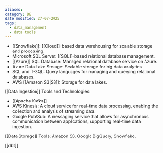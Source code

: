 ```yaml
---
aliases: 
category: DE
date modified: 27-07-2025
tags:
  - data_management
  - data_tools
---
```


  - [[Snowflake]]: [[Cloud]]-based data warehousing for scalable storage and processing.
  - Microsoft SQL Server: [[SQL]]-based relational database management.
  - [[Azure]] SQL Database: Managed relational database service on Azure.
  - Azure Data Lake Storage: Scalable storage for big data analytics.
  - SQL and T-SQL: Query languages for managing and querying relational databases.
  - AWS [[Amazon S3|S3]]: Storage for data lakes.

[[Data Ingestion]] Tools and Technologies:
- [[Apache Kafka]]
- AWS Kinesis: A cloud service for real-time data processing, enabling the collection and analysis of streaming data.
- Google Pub/Sub: A messaging service that allows for asynchronous communication between applications, supporting real-time data ingestion.

[[Data Storage]]
Tools: Amazon S3, Google BigQuery, Snowflake.

[[dbt]]


